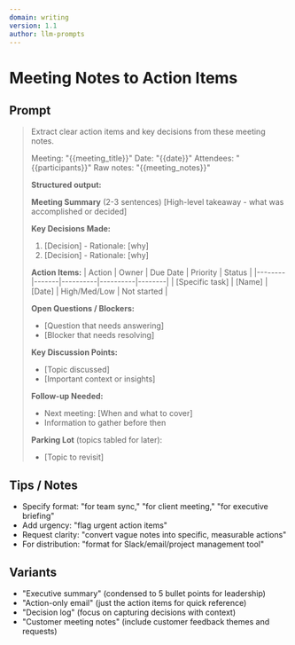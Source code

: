 ```yaml
---
domain: writing
version: 1.1
author: llm-prompts
---
```


# Meeting Notes to Action Items

## Prompt
> Extract clear action items and key decisions from these meeting notes.
>
> Meeting: "{{meeting_title}}"
> Date: "{{date}}"
> Attendees: "{{participants}}"
> Raw notes: "{{meeting_notes}}"
>
> **Structured output:**
>
> **Meeting Summary** (2-3 sentences)
> [High-level takeaway - what was accomplished or decided]
>
> **Key Decisions Made:**
> 1. [Decision] - Rationale: [why]
> 2. [Decision] - Rationale: [why]
>
> **Action Items:**
> | Action | Owner | Due Date | Priority | Status |
> |--------|-------|----------|----------|--------|
> | [Specific task] | [Name] | [Date] | High/Med/Low | Not started |
>
> **Open Questions / Blockers:**
> - [Question that needs answering]
> - [Blocker that needs resolving]
>
> **Key Discussion Points:**
> - [Topic discussed]
> - [Important context or insights]
>
> **Follow-up Needed:**
> - Next meeting: [When and what to cover]
> - Information to gather before then
>
> **Parking Lot** (topics tabled for later):
> - [Topic to revisit]
## Tips / Notes
- Specify format: "for team sync," "for client meeting," "for executive briefing"
- Add urgency: "flag urgent action items"
- Request clarity: "convert vague notes into specific, measurable actions"
- For distribution: "format for Slack/email/project management tool"
## Variants
- "Executive summary" (condensed to 5 bullet points for leadership)
- "Action-only email" (just the action items for quick reference)
- "Decision log" (focus on capturing decisions with context)
- "Customer meeting notes" (include customer feedback themes and requests)
